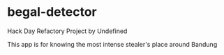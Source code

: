 # begal-detector
Hack Day Refactory Project by Undefined

This app is for knowing the most intense stealer's place around Bandung
